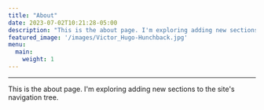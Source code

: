 ```yaml
---
title: "About"
date: 2023-07-02T10:21:28-05:00
description: "This is the about page. I'm exploring adding new sections to the site's navigation tree."
featured_image: '/images/Victor_Hugo-Hunchback.jpg'
menu:
  main:
    weight: 1
---
```

---


This is the about page. I'm exploring adding new sections to the site's navigation tree.